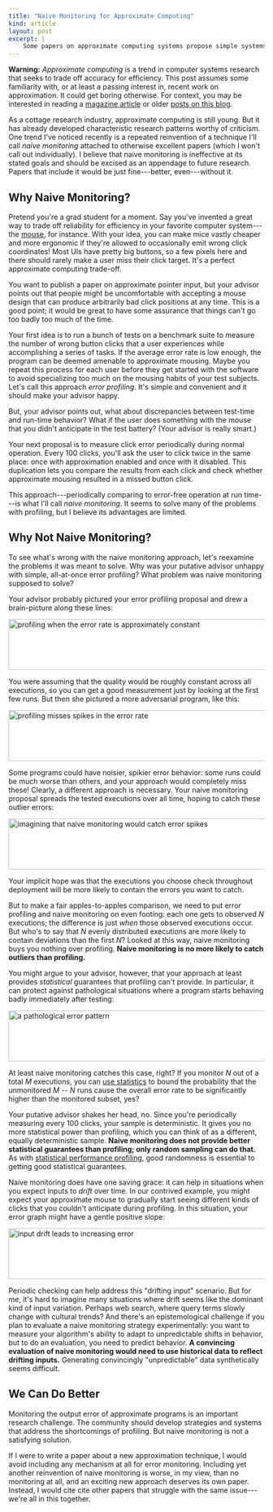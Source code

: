 ```yaml
---
title: "Naive Monitoring for Approximate Computing"
kind: article
layout: post
excerpt: |
    Some papers on approximate computing systems propose simple systems for checking computations' error rates. These systems can be naive and ineffective at solving the problems they were meant to address.
---
```


<aside class="warning">
<p>
<strong>Warning:</strong>
<em>Approximate computing</em> is a trend in computer systems research that seeks to trade off accuracy for efficiency. This post assumes some familiarity with, or at least a passing interest in, recent work on approximation. It could get boring otherwise. For context, you may be interested in reading a <a href="http://spectrum.ieee.org/computing/software/enerj-the-language-of-goodenough-computing">magazine article</a> or older <a href="https://homes.cs.washington.edu/~asampson/blog/">posts on this blog</a>.
</p>
</aside>

As a cottage research industry, approximate computing is still young. But it has already developed characteristic research patterns worthy of criticism. One trend I've noticed recently is a repeated reinvention of a technique I'll call *naive monitoring* attached to otherwise excellent papers (which I won't call out individually). I believe that naive monitoring is ineffective at its stated goals and should be excised as an appendage to future research. Papers that include it would be just fine---better, even---without it.

## Why Naive Monitoring?

Pretend you're a grad student for a moment. Say you've invented a great way to trade off reliability for efficiency in your favorite computer system---the [mouse][], for instance. With your idea, you can make mice vastly cheaper and more ergonomic if they're allowed to occasionally emit wrong click coordinates! Most UIs have pretty big buttons, so a few pixels here and there should rarely make a user miss their click target. It's a perfect approximate computing trade-off.

[mouse]: http://en.wikipedia.org/wiki/Mouse_(computing)

You want to publish a paper on approximate pointer input, but your advisor points out that people might be uncomfortable with accepting a mouse design that can produce arbitrarily bad click positions at any time. This is a good point; it would be great to have some assurance that things can't go too badly too much of the time.

Your first idea is to run a bunch of tests on a benchmark suite to measure the number of wrong button clicks that a user experiences while accomplishing a series of tasks. If the average error rate is low enough, the program can be deemed amenable to approximate mousing. Maybe you repeat this process for each user before they get started with the software to avoid specializing too much on the mousing habits of your test subjects. Let's call this approach *error profiling*. It's simple and convenient and it should make your advisor happy.

But, your advisor points out, what about discrepancies between test-time and run-time behavior? What if the user does something with the mouse that you didn't anticipate in the test battery? (Your advisor is really smart.)

Your next proposal is to measure click error periodically during normal operation. Every 100 clicks, you'll ask the user to click twice in the same place: once with approximation enabled and once with it disabled. This duplication lets you compare the results from each click and check whether approximate mousing resulted in a missed button click.

This approach---periodically comparing to error-free operation at run time---is what I'll call *naive monitoring*. It seems to solve many of the problems with profiling, but I believe its advantages are limited.

## Why Not Naive Monitoring?

To see what's wrong with the naive monitoring approach, let's reexamine the problems it was meant to solve. Why was your putative advisor unhappy with simple, all-at-once error profiling? What problem was naive monitoring supposed to solve?

Your advisor probably pictured your error profiling proposal and drew a brain-picture along these lines:

<div class="plot">
    <img src="http://homes.cs.washington.edu/~asampson/media/naive-monitoring/flat.svg"
        width="600" height="100"
        alt="profiling when the error rate is approximately constant">
</div>

You were assuming that the quality would be roughly constant across all executions, so you can get a good measurement just by looking at the first few runs. But then she pictured a more adversarial program, like this:

<div class="plot">
    <img src="http://homes.cs.washington.edu/~asampson/media/naive-monitoring/spiky.svg"
        width="600" height="100"
        alt="profiling misses spikes in the error rate">
</div>

Some programs could have noisier, spikier error behavior: some runs could be much worse than others, and your approach would completely miss these! Clearly, a different approach is necessary. Your naive monitoring proposal spreads the tested executions over all time, hoping to catch these outlier errors:

<div class="plot">
    <img src="http://homes.cs.washington.edu/~asampson/media/naive-monitoring/spiky-naive.svg"
        width="600" height="100"
        alt="imagining that naive monitoring would catch error spikes">
</div>

Your implicit hope was that the executions you choose check throughout deployment will be more likely to contain the errors you want to catch.

But to make a fair apples-to-apples comparison, we need to put error profiling and naive monitoring on even footing: each one gets to observed *N* executions; the difference is just *when* those observed executions occur. But who's to say that *N* evenly distributed executions are more likely to contain deviations than the first *N*? Looked at this way, naive monitoring buys you nothing over profiling. **Naive monitoring is no more likely to catch outliers than profiling.**

You might argue to your advisor, however, that your approach at least provides *statistical* guarantees that profiling can't provide. In particular, it can protect against pathological situations where a program starts behaving badly immediately after testing:

<div class="plot">
    <img src="http://homes.cs.washington.edu/~asampson/media/naive-monitoring/pathological.svg"
        width="600" height="100"
        alt="a pathological error pattern">
</div>

At least naive monitoring catches this case, right? If you monitor *N* out of a total *M* executions, you can [use statistics][binomial interval] to bound the probability that the unmonitored *M -- N* runs cause the overall error rate to be significantly higher than the monitored subset, yes?

Your putative advisor shakes her head, no. Since you're periodically measuring every 100 clicks, your sample is deterministic. It gives you no more statistical power than profiling, which you can think of as a different, equally deterministic sample. **Naive monitoring does not provide better statistical guarantees than profiling; only random sampling can do that.** As with [statistical performance profiling][statprof], good randomness is essential to getting good statistical guarantees.

[binomial interval]: http://en.wikipedia.org/wiki/Binomial_proportion_confidence_interval
[statprof]: http://en.wikipedia.org/wiki/Profiling_(computer_programming)#Statistical_profilers

Naive monitoring does have one saving grace: it can help in situations when you expect inputs to *drift* over time. In our contrived example, you might expect your approximate mouse to gradually start seeing different kinds of clicks that you couldn't anticipate during profiling. In this situation, your error graph might have a gentle positive slope:

<div class="plot">
    <img src="http://homes.cs.washington.edu/~asampson/media/naive-monitoring/drift.svg"
        width="600" height="100"
        alt="input drift leads to increasing error">
</div>

Periodic checking can help address this "drifting input" scenario. But for me, it's hard to imagine many situations where drift seems like the dominant kind of input variation. Perhaps web search, where query terms slowly change with cultural trends? And there's an epistemological challenge if you plan to evaluate a naive monitoring strategy experimentally: you want to measure your algorithm's ability to adapt to unpredictable shifts in behavior, but to do an evaluation, you need to predict behavior. **A convincing evaluation of naive monitoring would need to use historical data to reflect drifting inputs.** Generating convincingly "unpredictable" data synthetically seems difficult.

## We Can Do Better

Monitoring the output error of approximate programs is an important research challenge. The community should develop strategies and systems that address the shortcomings of profiling. But naive monitoring is not a satisfying solution.

If I were to write a paper about a new approximation technique, I would avoid including any mechanism at all for error monitoring. Including yet another reinvention of naive monitoring is worse, in my view, than no monitoring at all, and an exciting new approach deserves its own paper. Instead, I would cite cite other papers that struggle with the same issue---we're all in this together.
